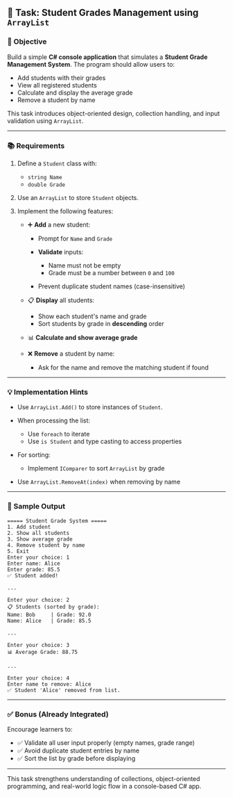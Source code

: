 ﻿## 📝 Task: Student Grades Management using `ArrayList`

### 🎯 Objective

Build a simple **C# console application** that simulates a **Student Grade Management System**. The program should allow users to:

* Add students with their grades
* View all registered students
* Calculate and display the average grade
* Remove a student by name

This task introduces object-oriented design, collection handling, and input validation using `ArrayList`.

---

### 📚 Requirements

1. Define a `Student` class with:

   * `string Name`
   * `double Grade`

2. Use an `ArrayList` to store `Student` objects.

3. Implement the following features:

   * ➕ **Add** a new student:

     * Prompt for `Name` and `Grade`
     * **Validate** inputs:

       * Name must not be empty
       * Grade must be a number between `0` and `100`
     * Prevent duplicate student names (case-insensitive)
   * 📋 **Display** all students:

     * Show each student's name and grade
     * Sort students by grade in **descending** order
   * 📊 **Calculate and show average grade**
   * ❌ **Remove** a student by name:

     * Ask for the name and remove the matching student if found

---

### 💡 Implementation Hints

* Use `ArrayList.Add()` to store instances of `Student`.
* When processing the list:

  * Use `foreach` to iterate
  * Use `is Student` and type casting to access properties
* For sorting:

  * Implement `IComparer` to sort `ArrayList` by grade
* Use `ArrayList.RemoveAt(index)` when removing by name

---

### 🧪 Sample Output

```
===== Student Grade System =====
1. Add student
2. Show all students
3. Show average grade
4. Remove student by name
5. Exit
Enter your choice: 1
Enter name: Alice
Enter grade: 85.5
✅ Student added!

...

Enter your choice: 2
📋 Students (sorted by grade):
Name: Bob     | Grade: 92.0
Name: Alice   | Grade: 85.5

...

Enter your choice: 3
📊 Average Grade: 88.75

...

Enter your choice: 4
Enter name to remove: Alice
✅ Student 'Alice' removed from list.
```

---

### ✅ Bonus (Already Integrated)

Encourage learners to:

* ✅ Validate all user input properly (empty names, grade range)
* ✅ Avoid duplicate student entries by name
* ✅ Sort the list by grade before displaying

---

This task strengthens understanding of collections, object-oriented programming, and real-world logic flow in a console-based C# app.
